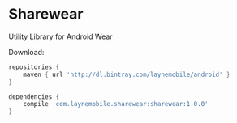 # Sharewear
Utility Library for Android Wear

Download:
```groovy
repositories {
    maven { url 'http://dl.bintray.com/laynemobile/android' }
}

dependencies {
    compile 'com.laynemobile.sharewear:sharewear:1.0.0'
}
```
